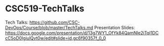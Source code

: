 # CSC519-TechTalks
Tech Talks: https://github.com/CSC-DevOps/Course/blob/master/TechTalks.md
Presentation Slides: https://docs.google.com/presentation/d/13g7WY1_OfYk84QamNIe2iTqI1DCcC5oD0IgiulQvt0w/edit#slide=id.gc6f90357f_0_0
